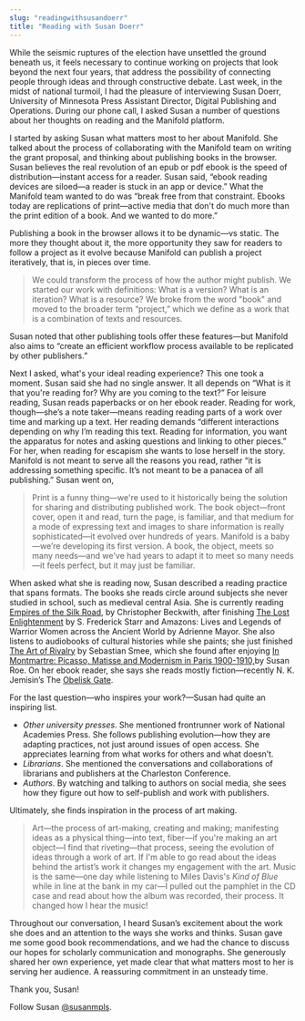 ```yaml
---
slug: "readingwithsusandoerr"
title: "Reading with Susan Doerr"
---
```


While the seismic ruptures of the election have unsettled the ground beneath us, it feels necessary to continue working on projects that look beyond the next four years, that address the possibility of connecting people through ideas and through constructive debate. Last week, in the midst of national turmoil, I had the pleasure of interviewing Susan Doerr, University of Minnesota Press Assistant Director, Digital Publishing and Operations. During our phone call, I asked Susan a number of questions about her thoughts on reading and the Manifold platform.

I started by asking Susan what matters most to her about Manifold. She talked about the process of collaborating with the Manifold team on writing the grant proposal, and thinking about publishing books in the browser. Susan believes the real revolution of an epub or pdf ebook is the speed of distribution—instant access for a reader. Susan said, “ebook reading devices are siloed—a reader is stuck in an app or device.” What the Manifold team wanted to do was “break free from that constraint. Ebooks today are replications of print—active media that don't do much more than the print edition of a book. And we wanted to do more.”

<!--truncate-->

Publishing a book in the browser allows it to be dynamic—vs static. The more they thought about it, the more opportunity they saw for readers to follow a project as it evolve because Manifold can publish a project iteratively, that is, in pieces over time.

> We could transform the process of how the author might publish. We started our work with definitions: What is a version? What is an iteration? What is a resource? We broke from the word "book" and moved to the broader term “project,” which we define as a work that is a combination of texts and resources.

Susan noted that other publishing tools offer these features—but Manifold also aims to “create an efficient workflow process available to be replicated by other publishers.”

Next I asked, what's your ideal reading experience? This one took a moment. Susan said she had no single answer. It all depends on “What is it that you're reading for? Why are you coming to the text?” For leisure reading, Susan reads paperbacks or on her ebook reader. Reading for work, though—she’s a note taker—means reading reading parts of a work over time and marking up a text. Her reading demands “different interactions depending on why I’m reading this text. Reading for information, you want the apparatus for notes and asking questions and linking to other pieces.” For her, when reading for escapism she wants to lose herself in the story. Manifold is not meant to serve all the reasons you read, rather “it is addressing something specific. It’s not meant to be a panacea of all publishing.” Susan went on,

> Print is a funny thing—we're used to it historically being the solution for sharing and distributing published work. The book object—front cover, open it and read, turn the page, is familiar, and that medium for a mode of expressing text and images to share information is really sophisticated—it evolved over hundreds of years. Manifold is a baby—we’re developing its first version. A book, the object, meets so many needs—and we've had years to adapt it to meet so many needs—it feels perfect, but it may just be familiar.

When asked what she is reading now, Susan described a reading practice that spans formats. The books she reads circle around subjects she never studied in school, such as medieval central Asia. She is currently reading [Empires of the Silk Road](http://press.princeton.edu/titles/8882.html), by Christopher Beckwith, after finishing [The Lost Enlightenment](http://press.princeton.edu/titles/10064.html) by S. Frederick Starr and Amazons: Lives and Legends of Warrior Women across the Ancient World by Adrienne Mayor. She also listens to audiobooks of cultural histories while she paints; she just finished [The Art of Rivalry](http://www.audible.com/pd/Arts-Entertainment/The-Art-of-Rivalry-Audiobook/B01LZUIZIK?mkwid=DSATitle_dc&pcrid=158258695650&pmt=b&pkw=_intitle%3Aaudiobook&source_code=GO1GB907OSH060513&cvosrc=ppc%20dynamic%20search.google.97175169&cvo_crid=158258695650&cvo_pid=5075902449&gclid=CNqDirb1n9ACFZpMDQodOtcCIg) by Sebastian Smee, which she found after enjoying [In Montmartre: Picasso, Matisse and Modernism in Paris 1900-1910,](http://www.audiobooks.com/audiobook/in-montmartre/230383)by Susan Roe. On her ebook reader, she says she reads mostly fiction—recently N. K. Jemisin’s The [Obelisk Gate](http://www.npr.org/2016/08/18/489497592/riveting-obelisk-gate-shatters-the-stillness).

For the last question—who inspires your work?—Susan had quite an inspiring list.
- _Other university presses_. She mentioned frontrunner work of National Academies Press. She follows publishing evolution—how they are adapting practices, not just around issues of open access. She appreciates learning from what works for others and what doesn’t.
- _Librarians_. She mentioned the conversations and collaborations of librarians and publishers at the Charleston Conference.
- _Authors_. By watching and talking to authors on social media, she sees how they figure out how to self-publish and work with publishers.

Ultimately, she finds inspiration in the process of art making.

> Art—the process of art-making, creating and making; manifesting ideas as a physical thing—into text, fiber—if you're making an art object—I find that riveting—that process, seeing the evolution of ideas through a work of art. If I'm able to go read about the ideas behind the artist’s work it changes my engagement with the art. Music is the same—one day while listening to Miles Davis's _Kind of Blue_ while in line at the bank in my car—I pulled out the pamphlet in the CD case and read about how the album was recorded, their process. It changed how I hear the music!

Throughout our conversation, I heard Susan’s excitement about the work she does and an attention to the ways she works and thinks. Susan gave me some good book recommendations, and we had the chance to discuss our hopes for scholarly communication and monographs. She generously shared her own experience, yet made clear that what matters most to her is serving her audience. A reassuring commitment in an unsteady time.

Thank you, Susan!

Follow Susan [@susanmpls](https://twitter.com/susanmpls).
